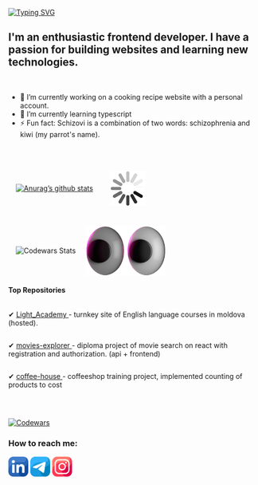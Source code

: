 [![Typing SVG](https://readme-typing-svg.herokuapp.com?font=Silkscreen&size=30&duration=4000&pause=800&color=BAD80A&vCenter=true&width=435&lines=Hi%2C+I'm+Vlada+%E2%98%98%EF%B8%8F)](https://git.io/typing-svg)
## I'm an enthusiastic frontend developer. I have a passion for building websites and learning new technologies. 
&nbsp;


<!--
**SchizoVIv/SchizoViv** is a ✨ _special_ ✨ repository because its `README.md` (this file) appears on your GitHub profile.

Here are some ideas to get you started:

- 🔭 I’m currently working on ...
- 🌱 I’m currently learning ...
- 👯 I’m looking to collaborate on ...
- 🤔 I’m looking for help with ...
- 💬 Ask me about ...
- 📫 How to reach me: ...
- 😄 Pronouns: ...
- ⚡ Fun fact: ...
-->

- 🔭 I’m currently working on a cooking recipe website with a personal account.
- 🌱 I’m currently learning typescript
- ⚡ Fun fact: Schizovi is a combination of two words: schizophrenia and kiwi (my parrot's name).

&nbsp;

<div style="display: flex;  align-items: center; flex-wrap: wrap; gap: 20px; margin: 0 0 20px 15px">
<a href="https://github.com/SchizoViv">
        <img src="https://github-readme-stats.vercel.app/api?username=SchizoViv" alt="Anurag’s github stats" />
    </a>
<img width="70" alt="color picker" src="https://raw.githubusercontent.com/SchizoViv/SchizoViv/main/gif/ZZ5H.gif" style="margin: 20px 15px;" />
</div>

<div style="display: flex;  align-items: center; flex-wrap: wrap; gap: 20px; margin: 0 0 20px 15px">
    <img src="https://github-readme-stats.vercel.app/api/top-langs/?username=SchizoViv&layout=compact" alt="Codewars Stats" />
    <img height="100" alt="color picker"     src="https://raw.githubusercontent.com/SchizoViv/SchizoViv/main/gif/3Whh.gif"  />
    
</div>



#### Top Repositories
<div style="display: flex; flex-direction: column;">
<p>✔
    <a href="https://github.com/SchizoVIv/Light_Academy">
        Light_Academy
    </a>
    - turnkey site of English language courses in moldova (hosted).
</p>
<p>✔
    <a href="https://github.com/SchizoVIv/movies-explorer-frontend/tree/level-4">
        movies-explorer 
    </a>
    - diploma project of movie search on react with registration and authorization. (api + frontend)
</p>
<p>✔
    <a href="https://github.com/SchizoVIv/coffee-house">
        coffee-house 
    </a>
    - сoffeeshop training project, implemented counting of products to cost 
</p>
    

</div>

&nbsp;

[![Codewars](https://github.r2v.ch/codewars?user=Vlada_schizovi)](https://github.r2v.ch/codewars?user=Vlada_schizovi)



### How to reach me:
[<img src="https://raw.githubusercontent.com/SchizoViv/SchizoViv/main/images/linkedin.png" height="40em" align="center" alt="Follow SchizoViv on LinkedIn" title="Follow SchizoViv on LinkedIn"/>](https://www.linkedin.com/in/vlada-yakovleva-aa0875258/)
[<img src="https://raw.githubusercontent.com/SchizoViv/SchizoViv/main/images/telegram.png" height="40em" align="center" alt="Follow SchizoViv on Telegram" title="Follow SchizoViv on LinkedIn"/>](https://t.me/Schizovi)
[<img src="https://raw.githubusercontent.com/SchizoViv/SchizoViv/main/images/instagram.png" height="40em" align="center" alt="Follow SchizoViv on LinkedIn" title="Follow SchizoViv on Instagram"/>](https://www.instagram.com/schizovi/?hl=ru)
